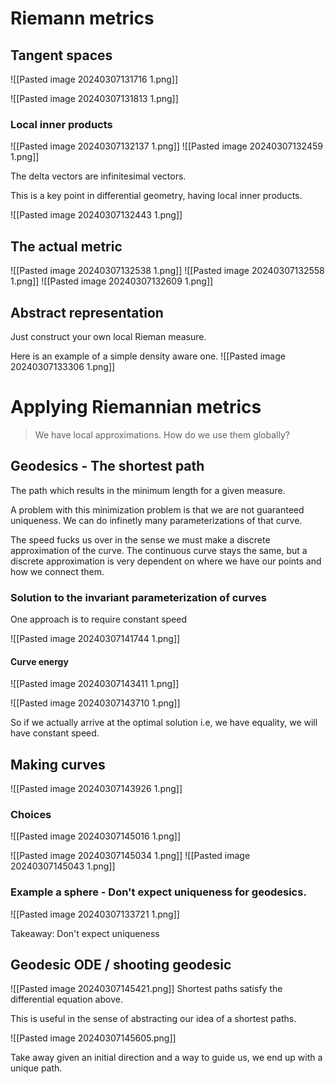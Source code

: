 
# Riemann metrics

## Tangent spaces

![[Pasted image 20240307131716 1.png]]

![[Pasted image 20240307131813 1.png]]

### Local inner products

![[Pasted image 20240307132137 1.png]]
![[Pasted image 20240307132459 1.png]]


The delta vectors are infinitesimal vectors.

This is a key point in differential geometry, having local inner products.

![[Pasted image 20240307132443 1.png]]

## The actual metric

![[Pasted image 20240307132538 1.png]]
![[Pasted image 20240307132558 1.png]]
![[Pasted image 20240307132609 1.png]]


## Abstract representation


Just construct your own local Rieman measure.

Here is an example of a simple density aware one.
![[Pasted image 20240307133306 1.png]]



# Applying Riemannian metrics

> We have local approximations. How do we use them globally?

## Geodesics - The shortest path

The path which results in the minimum length for a given measure.

A problem with this minimization problem is that we are not guaranteed uniqueness. We can do infinetly many parameterizations of that curve.

The speed fucks us over in the sense we must make a discrete approximation of the curve.
The continuous curve stays the same, but a discrete approximation is very dependent on where we have our points and how we connect them.

### Solution to the invariant parameterization of curves

One approach is to require constant speed

![[Pasted image 20240307141744 1.png]]

#### Curve energy

![[Pasted image 20240307143411 1.png]]

![[Pasted image 20240307143710 1.png]]

So if we actually arrive at the optimal solution i.e, we have equality, we will have constant speed.

## Making curves

![[Pasted image 20240307143926 1.png]]

### Choices
![[Pasted image 20240307145016 1.png]]

![[Pasted image 20240307145034 1.png]]
![[Pasted image 20240307145043 1.png]]

### Example a sphere - Don't expect uniqueness for geodesics.

![[Pasted image 20240307133721 1.png]]

Takeaway: Don't expect uniqueness

## Geodesic ODE / shooting geodesic

![[Pasted image 20240307145421.png]]
Shortest paths satisfy the differential equation above.

This is useful in the sense of abstracting our idea of a shortest paths.

![[Pasted image 20240307145605.png]]

Take away given an initial direction and a way to guide us, we end up with a unique path.

